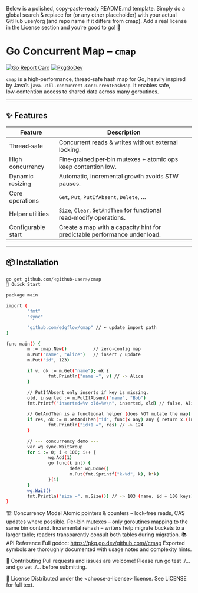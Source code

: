 Below is a polished, copy‑paste‑ready README.md template.
Simply do a global search & replace for <github-user> (or any other placeholder) with your actual GitHub user/org (and repo name if it differs from cmap). Add a real license in the License section and you’re good to go! 🚀


# Go Concurrent Map – `cmap`

[![Go Report Card](https://goreportcard.com/badge/github.com/<github-user>/cmap)](https://goreportcard.com/report/github.com/<github-user>/cmap)
[![PkgGoDev](https://pkg.go.dev/badge/github.com/<github-user>/cmap)](https://pkg.go.dev/github.com/<github-user>/cmap)
<!-- Optional badges -->
<!-- [![Build](https://github.com/<github-user>/cmap/actions/workflows/ci.yml/badge.svg)](https://github.com/<github-user>/cmap/actions) -->
<!-- [![Coverage Status](https://coveralls.io/repos/github/<github-user>/cmap/badge.svg)](https://coveralls.io/github/<github-user>/cmap) -->

`cmap` is a high‑performance, thread‑safe hash map for Go, heavily inspired by Java’s
`java.util.concurrent.ConcurrentHashMap`. It enables safe, low‑contention access to shared
data across many goroutines.

---

## ✨ Features

| Feature            | Description                                                                                  |
|--------------------|----------------------------------------------------------------------------------------------|
| Thread‑safe        | Concurrent reads & writes without external locking.                                          |
| High concurrency   | Fine‑grained per‑bin mutexes + atomic ops keep contention low.                               |
| Dynamic resizing   | Automatic, incremental growth avoids STW pauses.                                             |
| Core operations    | `Get`, `Put`, `PutIfAbsent`, `Delete`, …                                                     |
| Helper utilities   | `Size`, `Clear`, `GetAndThen` for functional read‑modify operations.                         |
| Configurable start | Create a map with a capacity hint for predictable performance under load.                    |

---

## 📦 Installation

```bash
go get github.com/<github-user>/cmap
🚀 Quick Start

package main

import (
        "fmt"
        "sync"

        "github.com/edgflow/cmap" // ← update import path
)

func main() {
        m := cmap.New()          // zero‑config map
        m.Put("name", "Alice")   // insert / update
        m.Put("id", 123)

        if v, ok := m.Get("name"); ok {
                fmt.Println("name =", v) // -> Alice
        }

        // PutIfAbsent only inserts if key is missing.
        old, inserted := m.PutIfAbsent("name", "Bob")
        fmt.Printf("inserted=%v old=%v\n", inserted, old) // false, Alice

        // GetAndThen is a functional helper (does NOT mutate the map):
        if res, ok := m.GetAndThen("id", func(x any) any { return x.(int) + 1 }); ok {
                fmt.Println("id+1 =", res) // -> 124
        }

        // --- concurrency demo ---
        var wg sync.WaitGroup
        for i := 0; i < 100; i++ {
                wg.Add(1)
                go func(k int) {
                        defer wg.Done()
                        m.Put(fmt.Sprintf("k-%d", k), k*k)
                }(i)
        }
        wg.Wait()
        fmt.Println("size =", m.Size()) // -> 103 (name, id + 100 keys)
}
```
🏗️ Concurrency Model
Atomic pointers & counters – lock‑free reads, CAS updates where possible.
Per‑bin mutexes – only goroutines mapping to the same bin contend.
Incremental rehash – writers help migrate buckets to a larger table; readers transparently consult both tables during migration.
📚 API Reference
Full godoc: <https://pkg.go.dev/github.com//cmap>
Exported symbols are thoroughly documented with usage notes and complexity hints.

🤝 Contributing
Pull requests and issues are welcome!
Please run go test ./... and go vet ./... before submitting.

📄 License
Distributed under the <choose‑a‑license> license.
See LICENSE for full text.


